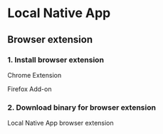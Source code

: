 # Local Native App


## Browser extension


### 1. Install browser extension

Chrome Extension

Firefox Add-on

### 2. Download binary for browser extension

Local Native App browser extension

